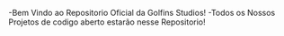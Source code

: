 -Bem Vindo ao Repositorio Oficial da Golfins Studios!
-Todos os Nossos Projetos de codigo aberto estarão nesse Repositorio!

<!---
Golfinsstd/Golfinsstd is a ✨ special ✨ repository because its `README.md` (this file) appears on your GitHub profile.
You can click the Preview link to take a look at your changes.
--->
